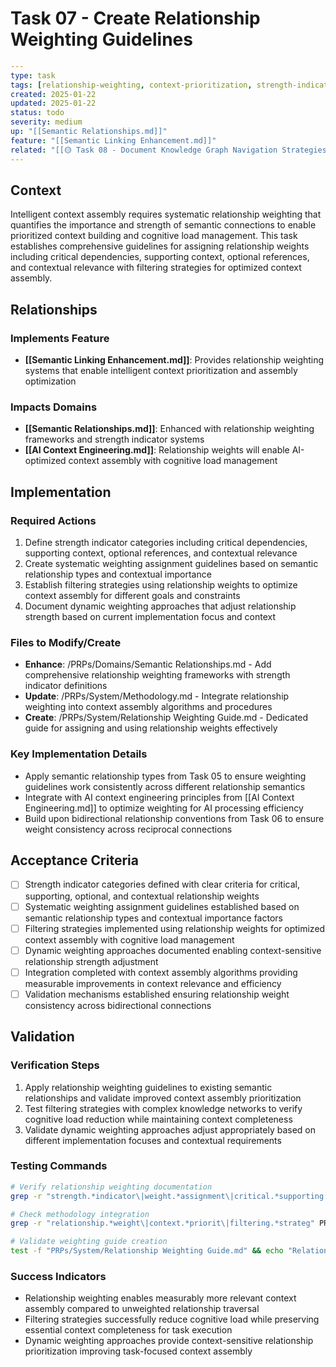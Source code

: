 # Task 07 - Create Relationship Weighting Guidelines

```yaml
---
type: task
tags: [relationship-weighting, context-prioritization, strength-indicators]
created: 2025-01-22
updated: 2025-01-22
status: todo
severity: medium
up: "[[Semantic Relationships.md]]"
feature: "[[Semantic Linking Enhancement.md]]"
related: "[[🟡 Task 08 - Document Knowledge Graph Navigation Strategies.md]]"
---
```

## Context

Intelligent context assembly requires systematic relationship weighting that quantifies the importance and strength of semantic connections to enable prioritized context building and cognitive load management. This task establishes comprehensive guidelines for assigning relationship weights including critical dependencies, supporting context, optional references, and contextual relevance with filtering strategies for optimized context assembly.

## Relationships

### Implements Feature

- **[[Semantic Linking Enhancement.md]]**: Provides relationship weighting systems that enable intelligent context prioritization and assembly optimization

### Impacts Domains

- **[[Semantic Relationships.md]]**: Enhanced with relationship weighting frameworks and strength indicator systems
- **[[AI Context Engineering.md]]**: Relationship weights will enable AI-optimized context assembly with cognitive load management

## Implementation

### Required Actions

1. Define strength indicator categories including critical dependencies, supporting context, optional references, and contextual relevance
2. Create systematic weighting assignment guidelines based on semantic relationship types and contextual importance
3. Establish filtering strategies using relationship weights to optimize context assembly for different goals and constraints
4. Document dynamic weighting approaches that adjust relationship strength based on current implementation focus and context

### Files to Modify/Create

- **Enhance**: /PRPs/Domains/Semantic Relationships.md - Add comprehensive relationship weighting frameworks with strength indicator definitions
- **Update**: /PRPs/System/Methodology.md - Integrate relationship weighting into context assembly algorithms and procedures
- **Create**: /PRPs/System/Relationship Weighting Guide.md - Dedicated guide for assigning and using relationship weights effectively

### Key Implementation Details

- Apply semantic relationship types from Task 05 to ensure weighting guidelines work consistently across different relationship semantics
- Integrate with AI context engineering principles from [[AI Context Engineering.md]] to optimize weighting for AI processing efficiency
- Build upon bidirectional relationship conventions from Task 06 to ensure weight consistency across reciprocal connections

## Acceptance Criteria

- [ ] Strength indicator categories defined with clear criteria for critical, supporting, optional, and contextual relationship weights
- [ ] Systematic weighting assignment guidelines established based on semantic relationship types and contextual importance factors
- [ ] Filtering strategies implemented using relationship weights for optimized context assembly with cognitive load management
- [ ] Dynamic weighting approaches documented enabling context-sensitive relationship strength adjustment
- [ ] Integration completed with context assembly algorithms providing measurable improvements in context relevance and efficiency
- [ ] Validation mechanisms established ensuring relationship weight consistency across bidirectional connections

## Validation

### Verification Steps

1. Apply relationship weighting guidelines to existing semantic relationships and validate improved context assembly prioritization
2. Test filtering strategies with complex knowledge networks to verify cognitive load reduction while maintaining context completeness
3. Validate dynamic weighting approaches adjust appropriately based on different implementation focuses and contextual requirements

### Testing Commands

```bash
# Verify relationship weighting documentation
grep -r "strength.*indicator\|weight.*assignment\|critical.*supporting.*optional" PRPs/Domains/Semantic\ Relationships.md

# Check methodology integration
grep -r "relationship.*weight\|context.*priorit\|filtering.*strateg" PRPs/System/Methodology.md

# Validate weighting guide creation
test -f "PRPs/System/Relationship Weighting Guide.md" && echo "Relationship weighting guide created"
```

### Success Indicators

- Relationship weighting enables measurably more relevant context assembly compared to unweighted relationship traversal
- Filtering strategies successfully reduce cognitive load while preserving essential context completeness for task execution
- Dynamic weighting approaches provide context-sensitive relationship prioritization improving task-focused context assembly